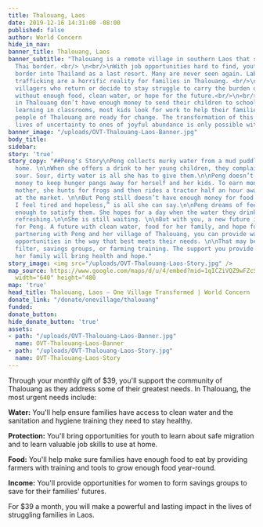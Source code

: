 ```yaml
---
title: Thalouang, Laos
date: 2019-12-16 14:31:00 -08:00
published: false
author: World Concern
hide_in_nav: 
banner_title: Thalouang, Laos
banner_subtitle: "Thalouang is a remote village in southern Laos that sits near the
  Thai border. <br/> \n<br/>\nWith job opportunities hard to find, youth cross the
  border into Thailand as a last resort. Many are never seen again. Labor and sex
  trafficking are a horrific reality for families in Thalouang. <br/>\n<br/>\nThe
  villagers who return or decide to stay struggle to carry the burden of surviving
  without enough food, clean water, or hope for the future.<br/>\n<br/>\nFamilies
  in Thalouang don’t have enough money to send their children to school. Instead of
  learning in classrooms, most kids look for work to help their families survive.<br/>\n<br/>\nThe
  people of Thalouang are ready for change. The transformation of this community from
  lives of uncertainty to ones of joyful abundance is only possible with you."
banner_image: "/uploads/OVT-Thalouang-Laos-Banner.jpg"
body_title: 
sidebar: 
story: 'true'
story_copy: "##Peng's Story\nPeng collects murky water from a mud puddle near her
  home. \n\nWhen she offers a drink to her young children, they complain it tastes
  sour. Sour, dirty water is all she has to give them.\n\nPeng doesn’t have enough
  money to keep hunger pangs away for herself and her kids. To earn money as a single
  mother, she hunts for frogs and then rides a tractor half an hour away to sell them
  at the market. \n\nBut Peng still doesn’t have enough money for food.\n\n“Sometimes,
  I feel tired and hopeless,” is all she can say.\n\nPeng dreams of feeding her children
  enough to satisfy them. She hopes for a day when the water they drink is clean and
  refreshing.\n\nShe is still waiting. \n\nBut with you, a new future is possible
  for Peng. A future with clean water, food for her family, and hope for the future.\n\nBy
  partnering with Peng and her village of Thalouang, you can provide water and income
  opportunities in the way that best meets their needs. \n\nThat may be a home water
  filter, savings groups, or farming training. The support you provide for Peng and
  her family will bring health and hope."
story_image: <img src="/uploads/OVT-Thalouang-Laos-Story.jpg" />
map_source: https://www.google.com/maps/d/u/4/embed?mid=1qICZiVQZ9wFZcSVVc6e_rk3U4csVbQtH"
  width="640" height="480
map: 'true'
head_title: Thalouang, Laos — One Village Transformed | World Concern
donate_link: "/donate/onevillage/thalouang"
funded: 
donate_button: 
hide_donate_button: 'true'
assets:
- path: "/uploads/OVT-Thalouang-Laos-Banner.jpg"
  name: OVT-Thalouang-Laos-Banner
- path: "/uploads/OVT-Thalouang-Laos-Story.jpg"
  name: OVT-Thalouang-Laos-Story
---
```


Through your monthly gift of $39, you'll support the community of Thalouang as they address some of their greatest needs. In Thalouang, the most urgent needs include:

**Water:** You'll help ensure families have access to clean water and the sanitation and hygiene training they need to stay healthy.

**Protection:** You'll bring opportunities for youth to learn about safe migration and to learn valuable job skills to use at home.

**Food:** You'll help make sure families have enough food to eat by providing farmers with training and tools to grow enough food year-round.

**Income:** You'll provide opportunities for women to form savings groups to save for their families' futures.

For $39 a month, you will make a powerful and lasting impact in the lives of struggling families in Laos.
